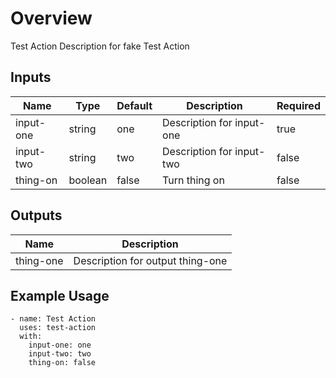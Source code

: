 # Overview
Test Action Description for fake Test Action

## Inputs
| Name | Type | Default | Description | Required |
| --- | --- | --- | --- | --- |
| input-one | string | one | Description for input-one | true |
| input-two | string | two | Description for input-two | false |
| thing-on | boolean | false | Turn thing on | false |

## Outputs
| Name | Description |
| --- | --- |
| thing-one | Description for output thing-one |

## Example Usage
```
- name: Test Action
  uses: test-action
  with:
    input-one: one
    input-two: two
    thing-on: false
```